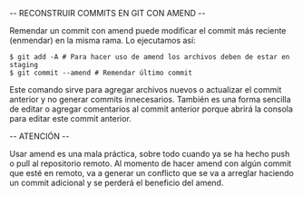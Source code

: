 -- RECONSTRUIR COMMITS EN GIT CON AMEND --

Remendar un commit con amend puede modificar el commit más reciente
(enmendar) en la misma rama. Lo ejecutamos así:

    $ git add -A # Para hacer uso de amend los archivos deben de estar en staging
    $ git commit --amend # Remendar último commit

Este comando sirve para agregar archivos nuevos o actualizar el
commit anterior y no generar commits innecesarios. También es
una forma sencilla de editar o agregar comentarios al commit
anterior porque abrirá la consola para editar este commit anterior.



-- ATENCIÓN --

Usar amend es una mala práctica, sobre todo cuando ya se ha hecho push
o pull al repositorio remoto. Al momento de hacer amend con algún commit
que esté en remoto, va a generar un conflicto que se va a arreglar haciendo
un commit adicional y se perderá el beneficio del amend.

